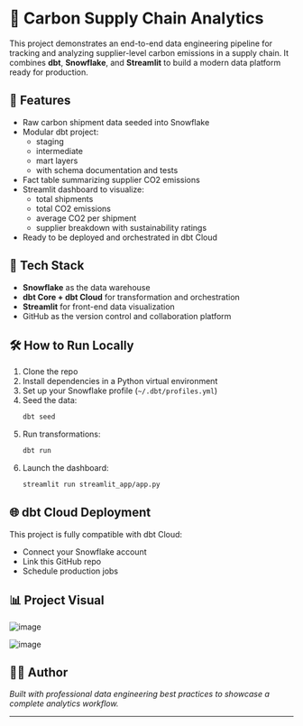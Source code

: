 # 🌿 Carbon Supply Chain Analytics

This project demonstrates an end-to-end data engineering pipeline for tracking and analyzing supplier-level carbon emissions in a supply chain. It combines **dbt**, **Snowflake**, and **Streamlit** to build a modern data platform ready for production.

## 📌 Features

- Raw carbon shipment data seeded into Snowflake
- Modular dbt project:
  - staging
  - intermediate
  - mart layers
  - with schema documentation and tests
- Fact table summarizing supplier CO2 emissions
- Streamlit dashboard to visualize:
  - total shipments
  - total CO2 emissions
  - average CO2 per shipment
  - supplier breakdown with sustainability ratings
- Ready to be deployed and orchestrated in dbt Cloud

## 🚀 Tech Stack

- **Snowflake** as the data warehouse
- **dbt Core + dbt Cloud** for transformation and orchestration
- **Streamlit** for front-end data visualization
- GitHub as the version control and collaboration platform

## 🛠️ How to Run Locally

1. Clone the repo
2. Install dependencies in a Python virtual environment
3. Set up your Snowflake profile (`~/.dbt/profiles.yml`)
4. Seed the data:
    ```bash
    dbt seed
    ```
5. Run transformations:
    ```bash
    dbt run
    ```
6. Launch the dashboard:
    ```bash
    streamlit run streamlit_app/app.py
    ```

## 🌐 dbt Cloud Deployment

This project is fully compatible with dbt Cloud:
- Connect your Snowflake account
- Link this GitHub repo
- Schedule production jobs

## 📊 Project Visual
![image](https://github.com/user-attachments/assets/ef2b0df2-5733-477c-8104-ea1b4e5b36ab)



![image](https://github.com/user-attachments/assets/b24a3cc2-204a-40f6-8dd7-852c68d2225e)




## 👨‍💻 Author

*Built with professional data engineering best practices to showcase a complete analytics workflow.*

---
